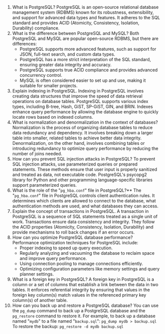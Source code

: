 1. What is PostgreSQL?
	PostgreSQL is an open-source relational database management system (RDBMS) known for its robustness, extensibility, and support for advanced data types and features. It adheres to the SQL standard and provides ACID (Atomicity, Consistency, Isolation, Durability) compliance.
2. What is the difference between PostgreSQL and MySQL?
	Both PostgreSQL and MySQL are popular open-source RDBMS, but there are differences: 
	- PostgreSQL supports more advanced features, such as support for JSON, full-text search, and custom data types.
	- PostgreSQL has a more strict interpretation of the SQL standard, ensuring greater data integrity and accuracy.
	- PostgreSQL supports true ACID compliance and provides advanced concurrency control.
	- MySQL is often considered easier to set up and use, making it suitable for smaller projects.
3. Explain indexing in PostgreSQL.
	Indexing in PostgreSQL involves creating data structures that improve the speed of data retrieval operations on database tables. PostgreSQL supports various index types, including B-tree, Hash, GiST, SP-GiST, GIN, and BRIN. Indexes enhance query performance by allowing the database engine to quickly locate rows based on indexed columns.
4. What is normalization and denormalization in the context of databases?
	Normalization is the process of organizing database tables to reduce data redundancy and dependency. It involves breaking down a larger table into smaller, related tables to achieve better data integrity. Denormalization, on the other hand, involves combining tables or introducing redundancy to optimize query performance by reducing the number of joins needed.
5. How can you prevent SQL injection attacks in PostgreSQL?
	To prevent SQL injection attacks, use parameterized queries or prepared statements. These methods ensure that user input is properly sanitized and treated as data, not executable code. PostgreSQL's psycopg2 library for Python and other programming language-specific libraries support parameterized queries.
6. What is the role of the "`pg_hba.conf`" file in PostgreSQL?**
	The "`pg_hba.conf`" file in PostgreSQL controls client authentication rules. It determines which clients are allowed to connect to the database, what authentication methods are used, and what databases they can access.
7. Explain the concept of transactions in PostgreSQL.
	A transaction in PostgreSQL is a sequence of SQL statements treated as a single unit of work. Transactions ensure data consistency and integrity. They follow the ACID properties (Atomicity, Consistency, Isolation, Durability) and provide mechanisms to roll back changes if an error occurs.
8. How can you optimize PostgreSQL database performance?
	Performance optimization techniques for PostgreSQL include:
	 - Proper indexing to speed up query execution.
	 - Regularly analyzing and vacuuming the database to reclaim space and improve query performance.
	 - Using connection pooling to manage connections efficiently.
	 - Optimizing configuration parameters like memory settings and query planner settings.
9. What is a foreign key in PostgreSQL?
	A foreign key in PostgreSQL is a column or a set of columns that establish a link between the data in two tables. It enforces referential integrity by ensuring that values in the foreign key column(s) match values in the referenced primary key column(s) of another table.
10.  How can you back up and restore a PostgreSQL database?
	You can use the `pg_dump` command to back up a PostgreSQL database and the `pg_restore` command to restore it. For example, to back up a database named "`mydb`" to a file named "`backup.sql`": ``` pg_dump mydb > backup.sql ``` To restore the backup: ``` pg_restore -d mydb backup.sql ```